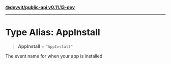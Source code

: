 [**@devvit/public-api v0.11.13-dev**](../README.md)

---

# Type Alias: AppInstall

> **AppInstall** = `"AppInstall"`

The event name for when your app is installed
